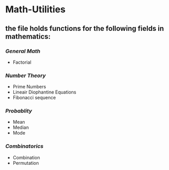 # Math-Utilities

## the file holds functions for the following fields in mathematics:


### *General Math*
* Factorial


### *Number Theory*
  * Prime Numbers
  * Lineair Diophantine Equations
  * Fibonacci sequence


### *Probablity*
  * Mean
  * Median
  * Mode

### *Combinatorics*
  * Combination
  * Permutation
